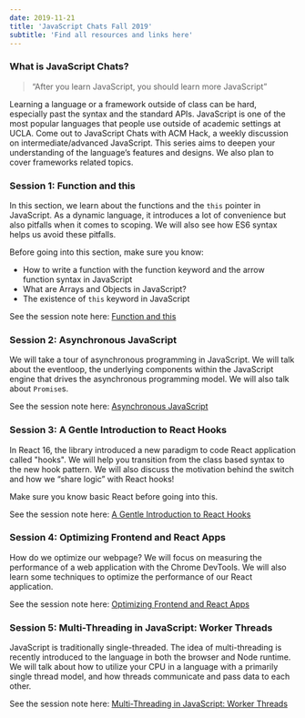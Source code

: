 ```yaml
---
date: 2019-11-21
title: 'JavaScript Chats Fall 2019' 
subtitle: 'Find all resources and links here'
---
```


### What is JavaScript Chats?

> “After you learn JavaScript, you should learn more JavaScript”

Learning a language or a framework outside of class can be hard, especially past the syntax and the standard APIs. JavaScript is one of the most popular languages that people use outside of academic settings at UCLA. Come out to JavaScript Chats with ACM Hack, a weekly discussion on intermediate/advanced JavaScript. This series aims to deepen your understanding of the language’s features and designs. We also plan to cover frameworks related topics.

### Session 1: Function and this

In this section, we learn about the functions and the 
`this` pointer in JavaScript. As a dynamic language, it 
introduces a lot of convenience but also pitfalls when 
it comes to scoping. We will also see how ES6 syntax 
helps us avoid these pitfalls.

Before going into this section, make sure you know:
- How to write a function with the function keyword and the arrow function syntax in JavaScript
- What are Arrays and Objects in JavaScript?
- The existence of `this` keyword in JavaScript

See the session note here: [Function and this](/posts/fall2019/js-chat-1/)

### Session 2: Asynchronous JavaScript

We will take a tour of asynchronous programming in JavaScript. We will talk
about the eventloop, the underlying components within the JavaScript engine
that drives the asynchronous programming model. We will also talk about
`Promise`s.

See the session note here: [Asynchronous JavaScript](/posts/fall2019/js-chats-2/)


### Session 3: A Gentle Introduction to React Hooks

In React 16, the library introduced a new paradigm to code React application
called "hooks". We will help you transition from the class based syntax to
the new hook pattern. We will also discuss the motivation behind the switch
and how we “share logic” with React hooks!

Make sure you know basic React before going into this.

See the session note here: [A Gentle Introduction to React Hooks](/posts/fall2019/js-chats-3/)

### Session 4: Optimizing Frontend and React Apps

How do we optimize our webpage? We will focus on measuring the performance of a web application with the Chrome DevTools. We will also learn some techniques to optimize the performance of our React application.

See the session note here: [Optimizing Frontend and React Apps](/posts/fall2019/js-chats-4/)

### Session 5: Multi-Threading in JavaScript: Worker Threads 

JavaScript is traditionally single-threaded. The idea of multi-threading is
recently introduced to the language in both the browser and Node runtime. We
will talk about how to utilize your CPU in a language with a primarily single
thread model, and how threads communicate and pass data to each other.

See the session note here: [Multi-Threading in JavaScript: Worker Threads](/posts/fall2019/js-chats-5/)
